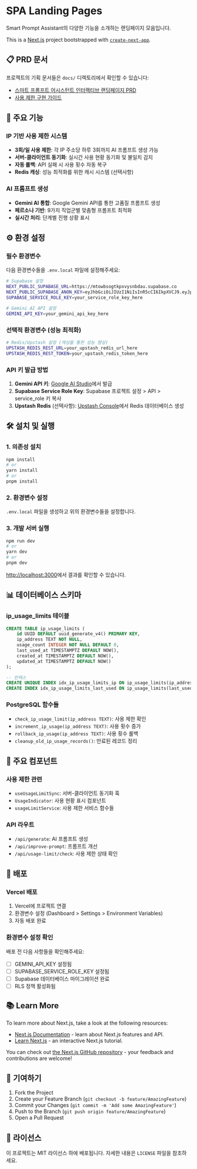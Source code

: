 # SPA Landing Pages

Smart Prompt Assistant의 다양한 기능을 소개하는 랜딩페이지 모음입니다.

This is a [Next.js](https://nextjs.org) project bootstrapped with [`create-next-app`](https://nextjs.org/docs/app/api-reference/cli/create-next-app).

## 📋 PRD 문서

프로젝트의 기획 문서들은 `docs/` 디렉토리에서 확인할 수 있습니다:

- [스마트 프롬프트 어시스턴트 인터랙티브 랜딩페이지 PRD](./docs/prd-final-smart-prompt-landing.md)
- [사용 제한 구현 가이드](./docs/usage-limit-implementation-todo.md)

## 🚀 주요 기능

### IP 기반 사용 제한 시스템
- **3회/일 사용 제한**: 각 IP 주소당 하루 3회까지 AI 프롬프트 생성 가능
- **서버-클라이언트 동기화**: 실시간 사용 현황 동기화 및 불일치 감지
- **자동 롤백**: API 실패 시 사용 횟수 자동 복구
- **Redis 캐싱**: 성능 최적화를 위한 캐시 시스템 (선택사항)

### AI 프롬프트 생성
- **Gemini AI 통합**: Google Gemini API를 통한 고품질 프롬프트 생성
- **페르소나 기반**: 9가지 직업군별 맞춤형 프롬프트 최적화
- **실시간 처리**: 단계별 진행 상황 표시

## ⚙️ 환경 설정

### 필수 환경변수

다음 환경변수들을 `.env.local` 파일에 설정해주세요:

```bash
# Supabase 설정
NEXT_PUBLIC_SUPABASE_URL=https://mtowbsogtkpxvysnbdau.supabase.co
NEXT_PUBLIC_SUPABASE_ANON_KEY=eyJhbGciOiJIUzI1NiIsInR5cCI6IkpXVCJ9.eyJpc3MiOiJzdXBhYmFzZSIsInJlZiI6Im10b3dic29ndGtweHZ5c25iZGF1Iiwicm9sZSI6ImFub24iLCJpYXQiOjE3NTAyNDgxODQsImV4cCI6MjA2NTgyNDE4NH0.pLu1dN6nMzEfm-zrHjPn4natPoN5sARvvKzsNXnIh_I
SUPABASE_SERVICE_ROLE_KEY=your_service_role_key_here

# Gemini AI API 설정
GEMINI_API_KEY=your_gemini_api_key_here
```

### 선택적 환경변수 (성능 최적화)

```bash
# Redis/Upstash 설정 (캐싱을 통한 성능 향상)
UPSTASH_REDIS_REST_URL=your_upstash_redis_url_here
UPSTASH_REDIS_REST_TOKEN=your_upstash_redis_token_here
```

### API 키 발급 방법

1. **Gemini API 키**: [Google AI Studio](https://aistudio.google.com/app/apikey)에서 발급
2. **Supabase Service Role Key**: Supabase 프로젝트 설정 > API > service_role 키 복사
3. **Upstash Redis** (선택사항): [Upstash Console](https://console.upstash.com/)에서 Redis 데이터베이스 생성

## 🛠️ 설치 및 실행

### 1. 의존성 설치

```bash
npm install
# or
yarn install
# or
pnpm install
```

### 2. 환경변수 설정

`.env.local` 파일을 생성하고 위의 환경변수들을 설정합니다.

### 3. 개발 서버 실행

```bash
npm run dev
# or
yarn dev
# or
pnpm dev
```

[http://localhost:3000](http://localhost:3000)에서 결과를 확인할 수 있습니다.

## 📊 데이터베이스 스키마

### ip_usage_limits 테이블

```sql
CREATE TABLE ip_usage_limits (
    id UUID DEFAULT uuid_generate_v4() PRIMARY KEY,
    ip_address TEXT NOT NULL,
    usage_count INTEGER NOT NULL DEFAULT 0,
    last_used_at TIMESTAMPTZ DEFAULT NOW(),
    created_at TIMESTAMPTZ DEFAULT NOW(),
    updated_at TIMESTAMPTZ DEFAULT NOW()
);

-- 인덱스
CREATE UNIQUE INDEX idx_ip_usage_limits_ip ON ip_usage_limits(ip_address);
CREATE INDEX idx_ip_usage_limits_last_used ON ip_usage_limits(last_used_at);
```

### PostgreSQL 함수들

- `check_ip_usage_limit(ip_address TEXT)`: 사용 제한 확인
- `increment_ip_usage(ip_address TEXT)`: 사용 횟수 증가
- `rollback_ip_usage(ip_address TEXT)`: 사용 횟수 롤백
- `cleanup_old_ip_usage_records()`: 만료된 레코드 정리

## 🔧 주요 컴포넌트

### 사용 제한 관련
- `useUsageLimitSync`: 서버-클라이언트 동기화 훅
- `UsageIndicator`: 사용 현황 표시 컴포넌트
- `usageLimitService`: 사용 제한 서비스 함수들

### API 라우트
- `/api/generate`: AI 프롬프트 생성
- `/api/improve-prompt`: 프롬프트 개선
- `/api/usage-limit/check`: 사용 제한 상태 확인

## 🚀 배포

### Vercel 배포

1. Vercel에 프로젝트 연결
2. 환경변수 설정 (Dashboard > Settings > Environment Variables)
3. 자동 배포 완료

### 환경변수 설정 확인

배포 전 다음 사항들을 확인해주세요:

- [ ] GEMINI_API_KEY 설정됨
- [ ] SUPABASE_SERVICE_ROLE_KEY 설정됨
- [ ] Supabase 데이터베이스 마이그레이션 완료
- [ ] RLS 정책 활성화됨

## 📚 Learn More

To learn more about Next.js, take a look at the following resources:

- [Next.js Documentation](https://nextjs.org/docs) - learn about Next.js features and API.
- [Learn Next.js](https://nextjs.org/learn) - an interactive Next.js tutorial.

You can check out [the Next.js GitHub repository](https://github.com/vercel/next.js) - your feedback and contributions are welcome!

## 🤝 기여하기

1. Fork the Project
2. Create your Feature Branch (`git checkout -b feature/AmazingFeature`)
3. Commit your Changes (`git commit -m 'Add some AmazingFeature'`)
4. Push to the Branch (`git push origin feature/AmazingFeature`)
5. Open a Pull Request

## 📄 라이선스

이 프로젝트는 MIT 라이선스 하에 배포됩니다. 자세한 내용은 `LICENSE` 파일을 참조하세요.
